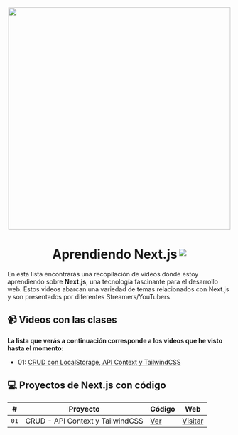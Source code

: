 <div align="center">
<img src="https://raw.githubusercontent.com/AndrePonce3322/curso-nextjs/main/nextjs.png" width="500" />
</div>

<h1 align="center" style="display:flex; justify-content:center; gap: 0.3rem;">
 Aprendiendo Next.js <img style="padding-top: 5px;" src="https://raw.githubusercontent.com/AndrePonce3322/curso-nextjs/cd5e5c8017f5d5991b1973350564605d4a9adb75/nextjs-icon.svg"/>
</h1>

En esta lista encontrarás una recopilación de videos donde estoy aprendiendo sobre  **Next.js**, una tecnología fascinante para el desarrollo web. Estos videos abarcan una variedad de temas relacionados con Next.js y son presentados por diferentes Streamers/YouTubers.

## 📹 Videos con las clases
**La lista que verás a continuación corresponde a los videos que he visto hasta el momento:**

 - 01: [CRUD con LocalStorage, API Context y TailwindCSS](https://youtu.be/Ac9J_yyQqOI?si=JZ_mzV_NSRPS7qjs)

## 💻 Proyectos de Next.js con código

| # | Proyecto                                | Código                                                | Web                                 |
|---|----------------------------------------|-------------------------------------------------------|-------------------------------------|
| `01` | CRUD - API Context y TailwindCSS       | [Ver](https://github.com/AndrePonce3322/curso-nextjs/tree/main/projects/01-crud-nextjs) | [Visitar](https://app-crud-nextjs.vercel.app) |
